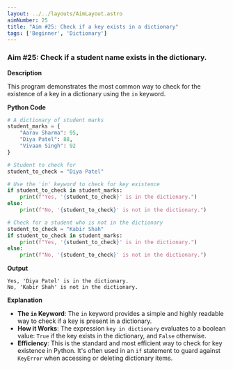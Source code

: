 ```yaml
---
layout: ../../layouts/AimLayout.astro
aimNumber: 25
title: "Aim #25: Check if a key exists in a dictionary"
tags: ['Beginner', 'Dictionary']
---
```


### Aim #25: Check if a student name exists in the dictionary.

**Description**

This program demonstrates the most common way to check for the existence of a key in a dictionary using the `in` keyword.

**Python Code**

```python
# A dictionary of student marks
student_marks = {
    "Aarav Sharma": 95,
    "Diya Patel": 88,
    "Vivaan Singh": 92
}

# Student to check for
student_to_check = "Diya Patel"

# Use the 'in' keyword to check for key existence
if student_to_check in student_marks:
    print(f"Yes, '{student_to_check}' is in the dictionary.")
else:
    print(f"No, '{student_to_check}' is not in the dictionary.")

# Check for a student who is not in the dictionary
student_to_check = "Kabir Shah"
if student_to_check in student_marks:
    print(f"Yes, '{student_to_check}' is in the dictionary.")
else:
    print(f"No, '{student_to_check}' is not in the dictionary.")
```

**Output**

```text
Yes, 'Diya Patel' is in the dictionary.
No, 'Kabir Shah' is not in the dictionary.
```

**Explanation**

- **The `in` Keyword**: The `in` keyword provides a simple and highly readable way to check if a key is present in a dictionary.
- **How it Works**: The expression `key in dictionary` evaluates to a boolean value: `True` if the key exists in the dictionary, and `False` otherwise.
- **Efficiency**: This is the standard and most efficient way to check for key existence in Python. It's often used in an `if` statement to guard against `KeyError` when accessing or deleting dictionary items.

